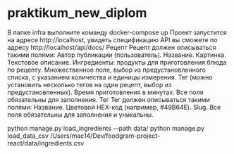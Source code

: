 # praktikum_new_diplom
В папке infra выполните команду docker-compose up
Проект запустится на адресе http://localhost, увидеть спецификацию API вы сможете по адресу http://localhost/api/docs/
Рецепт
Рецепт должен описываться такими полями:
Автор публикации (пользователь).
Название.
Картинка.
Текстовое описание.
Ингредиенты: продукты для приготовления блюда по рецепту. Множественное поле, выбор из предустановленного списка, с указанием количества и единицы измерения.
Тег (можно установить несколько тегов на один рецепт, выбор из предустановленных).
Время приготовления в минутах.
Все поля обязательны для заполнения.
Тег
Тег должен описываться такими полями:
Название.
Цветовой HEX-код (например, #49B64E).
Slug.
Все поля обязательны для заполнения и уникальны.


python manage.py load_ingredients --path data/
python manage.py load_data_csv /Users/mac14/Dev/foodgram-project-react/data/ingredients.csv